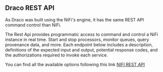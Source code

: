 ## Draco REST API

As Draco was built using the NiFi's engine, it has the same REST API command control than NiFi.

The Rest Api provides programmatic access to command and control a NiFi instance in real time. Start and stop processors, monitor queues, query provenance data, and more. Each endpoint below includes a description, definitions of the expected input and output, potential response codes, and the authorizations required to invoke each service.
 
You can find all the available options following this link [NIFI REST API](https://nifi.apache.org/docs/nifi-docs/rest-api/index.html)